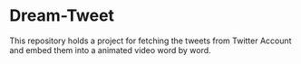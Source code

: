 # Dream-Tweet
This repository holds a project for fetching the tweets from Twitter Account and embed them into a animated video word by word.
